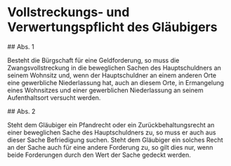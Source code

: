 # Vollstreckungs- und Verwertungspflicht des Gläubigers



\#\# Abs. 1

 Besteht die Bürgschaft für eine Geldforderung, so muss die Zwangsvollstreckung in die beweglichen Sachen des Hauptschuldners an seinem Wohnsitz und, wenn der Hauptschuldner an einem anderen Orte eine gewerbliche Niederlassung hat, auch an diesem Orte, in Ermangelung eines Wohnsitzes und einer gewerblichen Niederlassung an seinem Aufenthaltsort versucht werden.

\#\# Abs. 2

 Steht dem Gläubiger ein Pfandrecht oder ein Zurückbehaltungsrecht an einer beweglichen Sache des Hauptschuldners zu, so muss er auch aus dieser Sache Befriedigung suchen. Steht dem Gläubiger ein solches Recht an der Sache auch für eine andere Forderung zu, so gilt dies nur, wenn beide Forderungen durch den Wert der Sache gedeckt werden. 

